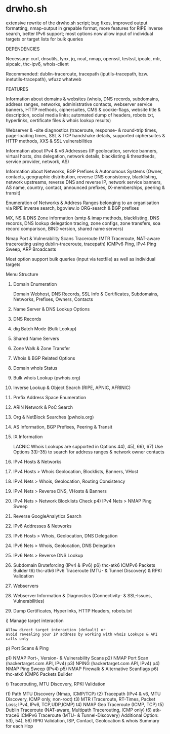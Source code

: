 # drwho.sh

extensive rewrite of the drwho.sh script;
bug fixes, improved output formatting, nmap-output in grepable format, 
more features for RIPE inverse search, better IPv6 support;
most options now allow input of individual targets or target lists for bulk queries



DEPENDENCIES

Necessary: curl, dnsutils, lynx, jq, ncat, nmap, openssl, testssl, ipcalc, mtr, sipcalc, thc-ipv6, whois-client

Recommended: dublin-traceroute, tracepath (iputils-tracepath, bzw. inetutils-tracepath), wfuzz whatweb 

FEATURES

Information about domains & websites 
(whois, DNS records, subdomains, address ranges, networks, administrative contacts,
webserver service banners, HTTP methods, ciphersuites, CMS & cookie-flags, website title & description, 
social media links; automated dump of headers, robots.txt, hyperlinks, certificate files & whois lookup results)

Webserver & -site diagnostics 
(traceroute, response- & round-trip times, page-loading times, SSL & TCP handshake details, 
supported ciphersuites & HTTP methods, XXS & SSL vulnerabilities

Information about IPv4 & v6 Addresses 
(IP geolocation, service banners, virtual hosts, dns delegation, network details, blacklisting & threatfeeds, 
service provider, network, AS) 

Information about Networks, BGP Prefixes & Autonomous Systems
(Owner, contacts, geographic distribution, reverse DNS consistency, blacklisting, network upstreams, 
reverse DNS and reverse IP, network service banners, AS name, country, contact, announced prefixes, 
IX-memberships, peering & transit)

Enumeration of Networks & Address Ranges belonging to an organisation via RIPE inverse search, bgpview.io ORG-search & BGP prefixes 

MX, NS & DNS Zone information (smtp & imap methods, blacklisting, DNS records, 
DNS lookup delegation tracing, zone configs, zone transfers, soa record comparison, BIND version, shared name servers)

Nmap Port & Vulnerability Scans
Traceroute (MTR Traceroute, NAT-aware tracerouting using dublin-traceroute, tracepath)
ICMPv6 Ping, IPv4 Ping Sweep, ARP Broadcasts

Most option support bulk queries (input via textfile) as well as individual targets

Menu Structure

1) Domain Enumeration

    Domain Webhost, DNS Records, SSL Info & Certificates, Subdomains, Networks, Prefixes, Owners, Contacts

 2) Name Server & DNS Lookup Options 

 22)  DNS Records
 23)  dig Batch Mode (Bulk Lookup)
 24)  Shared Name Servers
 25)  Zone Walk & Zone Transfer

 3) Whois & BGP Related Options 

 31)  Domain whois Status
 32)  Bulk whois Lookup (pwhois.org)
 33)  Inverse Lookup & Object Search (RIPE, APNIC, AFRINIC)
 34)  Prefix Address Space Enumeration
 35)  ARIN Network & PoC Search
 36)  Org & NetBlock Searches (pwhois.org)
 37)  AS Information, BGP Prefixes, Peering & Transit
 38)  IX Information

      LACNIC Whois Lookups are supported in Options 44), 45), 66), 67)
      Use Options 33)-35) to search for address ranges & network owner contacts

 4) IPv4 Hosts & Networks 

 44)  IPv4 Hosts > Whois Geolocation, Blocklists, Banners, VHost
 45)  IPv4 Nets  > Whois, Geolocation, Routing Consistency
 46)  IPv4 Nets  > Reverse DNS, VHosts & Banners
 47)  IPv4 Nets  > Network Blocklists Check
 p4)  IPv4 Nets  > NMAP Ping Sweep

 5) Reverse GoogleAnalytics Search

 6) IPv6 Addresses & Networks 

 66)  IPv6 Hosts > Whois, Geolocation, DNS Delegation
 67)  IPv6 Nets  > Whois, Geolocation, DNS Delegation
 68)  IPv6 Nets  > Reverse DNS Lookup
 69)  Subdomain Bruteforcing (IPv4 & IPv6)
 p6)  thc-atk6 ICMPv6 Packets Builder
 t6)  thc-atk6 IPv6 Traceroute (MTU- & Tunnel Discovery) & RPKI Validation

 7) Webservers 

 77)  Webserver Information & Diagnostics (Connectivity- & SSL-Issues, Vulnerabilities)
 78)  Dump Certificates, Hyperlinks, HTTP Headers, robots.txt

 i) Manage target interaction

    Allow direct target interaction (default) or 
    avoid revealing your IP address by working with whois Lookups & API calls only

 p) Port Scans & Ping

 p1)  NMAP Port-, Version- & Vulnerability Scans
 p2)  NMAP Port Scan (hackertarget.com API, IPv4) 
 p3)  NPING (hackertarget.com API, IPv4)
 p4)  NMAP Ping Sweep (IPv4)
 p5)  NMAP Firewalk & Alternative Scanflags
 p6)  thc-atk6 ICMP6 Packets Builder

 t) Tracerouting, MTU Discovery, RPKI Validation

 t1)  Path MTU Discovery (Nmap, ICMP/TCP)
 t2)  Tracepath (IPv4 & v6, MTU Discovery, ICMP only, non-root)
 t3)  MTR (Traceroute, RT-Times, Packet Loss; IPv4, IPv6, TCP,UDP,ICMP)
 t4)  NMAP Geo Traceroute (ICMP, TCP)
 t5)  Dublin Traceroute (NAT-aware, Multipath Tracerouting, ICMP only)
 t6)  atk-trace6 ICMPv6 Traceroute (MTU- & Tunnel-Discovery)
      Additional Option: 53), 54), 56) RPKI Validation, ISP, Contact, Geolocation & whois Summary for each Hop


